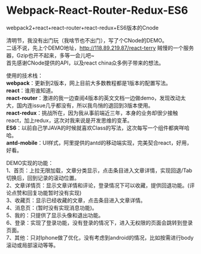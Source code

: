 # Webpack-React-Router-Redux-ES6
webpack2+react+react-router+react-redux+ES6版本的Cnode

  清明节，我没有出门玩（我啥节也不出门），写了个CNode的DEMO。<br/>
  二话不说，先上个DEMO地址，http://118.89.219.87/react-terry 贼慢的一个服务器，Gzip也开不起来，多等一会儿吧~<br/>
  首先感谢CNode提供的API，以及react china众多例子带来的想法。<br/>
  
  使用的技术栈：<br/>
  <b>webpack</b>：更新到2版本，网上目前大多数教程都是1版本的配置写法。<br/>
  <b>react</b>：谁用谁知道。<br/>
  <b>react-router</b>：激进的我一边查阅4版本的英文文档一边做demo，发现改动太大，国内连issue几乎都没有，所以我鸟悄的退回到3版本使用。<br/>
  <b>react-redux</b>：挑战所在，因为我从事前端近三年，本身的业务却很少接触react，加上redux，这次对我来说是开发思维的变革。<br/>
  <b>ES6</b>：以前自己学JAVA的时候就喜欢Class的写法，这次每写一个组件都爽咩哈哈。<br/>
  <b>antd-mobile</b>：UI样式，阿里提供的antd的移动端实现，完美契合react，好用，好看。<br/>
  
  DEMO实现的功能：<br/>
  1、首页：上拉无限加载，文章分类显示，点击条目进入文章详情，实现回退/Tab切换后，回到记录的滚动位置。<br/>
  2、文章详情页：显示文章详情和评论，登录情况下可以收藏，提供回退功能。(评论点赞和回复功能暂时没有实现)<br/>
  3、收藏页：显示已经收藏的文章，点击条目进入文章详情。<br/>
  4、消息页：(暂时没有实现消息功能)。<br/>
  5、我的：只提供了显示头像和退出功能。<br/>
  6、登录：实现了登录功能，没有登录的情况下，进入无权限的页面会跳转到登录页面。<br/>
  7、其他：只对Iphone做了优化，没有考虑到android的情况，比如按需进行body滚动或局部滚动等等。<br/>
